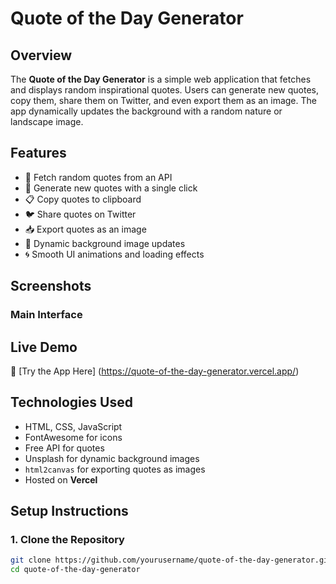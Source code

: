 # Quote of the Day Generator

## Overview
The **Quote of the Day Generator** is a simple web application that fetches and displays random inspirational quotes. Users can generate new quotes, copy them, share them on Twitter, and even export them as an image. The app dynamically updates the background with a random nature or landscape image.

## Features
- 📜 Fetch random quotes from an API
- 🔄 Generate new quotes with a single click
- 📋 Copy quotes to clipboard
- 🐦 Share quotes on Twitter
- 📥 Export quotes as an image
- 🌄 Dynamic background image updates
- 🌀 Smooth UI animations and loading effects

## Screenshots
### Main Interface


## Live Demo
🔗 [Try the App Here] (https://quote-of-the-day-generator.vercel.app/)

## Technologies Used
- HTML, CSS, JavaScript
- FontAwesome for icons
- Free API for quotes
- Unsplash for dynamic background images
- `html2canvas` for exporting quotes as images
- Hosted on **Vercel**

## Setup Instructions
### 1. Clone the Repository
```sh
git clone https://github.com/yourusername/quote-of-the-day-generator.git
cd quote-of-the-day-generator

